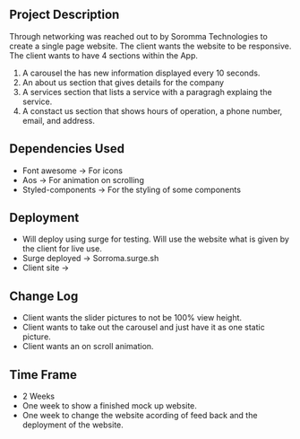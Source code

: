 ## Project Description
Through networking was reached out to by Soromma Technologies to create a single page website. The client wants the website to be responsive. The client wants to have 4 sections within the App.
1) A carousel the has new information displayed every 10 seconds.
2) An about us section that gives details for the company
3) A services section that lists a service with a paragragh explaing the service.
4) A constact us section that shows hours of operation, a phone number, email, and address.



## Dependencies Used

- Font awesome -> For icons
- Aos -> For animation on scrolling
- Styled-components -> For the styling of some components



## Deployment
- Will deploy using surge for testing. Will use the website what is given by the client for live use.
- Surge deployed -> Sorroma.surge.sh
- Client site -> 

## Change Log

- Client wants the slider pictures to not be 100% view height.
- Client wants to take out the carousel and just have it as one static picture.
- Client wants an on scroll animation.


## Time Frame
- 2 Weeks
-  One week to show a finished mock up website.
- One week to change the website acording of feed back and the deployment of the website.





